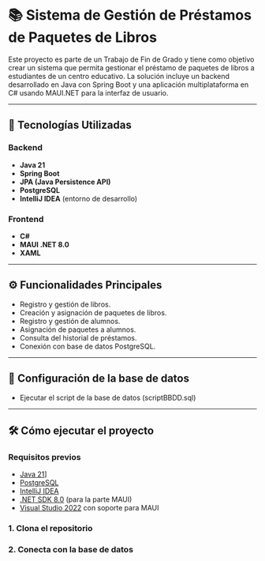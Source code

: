 # 📚 Sistema de Gestión de Préstamos de Paquetes de Libros

Este proyecto es parte de un Trabajo de Fin de Grado y tiene como objetivo crear un sistema que permita gestionar el préstamo de paquetes de libros a estudiantes de un centro educativo. La solución incluye un backend desarrollado en Java con Spring Boot y una aplicación multiplataforma en C# usando MAUI.NET para la interfaz de usuario.

---

## 🚀 Tecnologías Utilizadas

### Backend
- **Java 21**
- **Spring Boot**
- **JPA (Java Persistence API)**
- **PostgreSQL**
- **IntelliJ IDEA** (entorno de desarrollo)

### Frontend
- **C#**
- **MAUI .NET 8.0**
- **XAML**

---

## ⚙️ Funcionalidades Principales

- Registro y gestión de libros.
- Creación y asignación de paquetes de libros.
- Registro y gestión de alumnos.
- Asignación de paquetes a alumnos.
- Consulta del historial de préstamos.
- Conexión con base de datos PostgreSQL.

---

## 📱 Configuración de la base de datos

- Ejecutar el script de la base de datos (scriptBBDD.sql)

---

## 🛠️ Cómo ejecutar el proyecto

### Requisitos previos

- [Java 21]([https://www.oracle.com/java/technologies/javase/jdk21-archive-downloads.html)]
- [PostgreSQL](https://www.postgresql.org/)
- [IntelliJ IDEA](https://www.jetbrains.com/idea/)
- [.NET SDK 8.0](https://dotnet.microsoft.com/en-us/download/dotnet/8.0) (para la parte MAUI)
- [Visual Studio 2022](https://visualstudio.microsoft.com/) con soporte para MAUI

### 1. Clona el repositorio

### 2. Conecta con la base de datos

